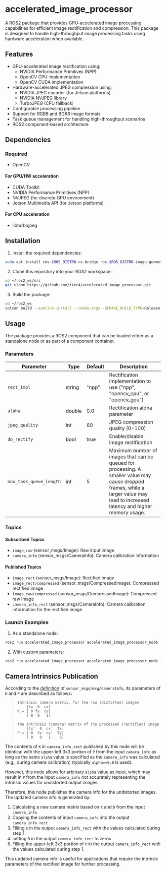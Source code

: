 # accelerated_image_processor

A ROS2 package that provides GPU-accelerated image processing capabilities for efficient image rectification and compression. This package is designed to handle high-throughput image processing tasks using hardware acceleration when available.

## Features

- GPU-accelerated image rectification using:
  - NVIDIA Performance Primitives (NPP)
  - OpenCV CPU implementation
  - OpenCV CUDA implementation
- Hardware-accelerated JPEG compression using:
  - NVIDIA JPEG encoder (for Jetson platforms)
  - NVIDIA NVJPEG library
  - TurboJPEG (CPU fallback)
- Configurable processing pipeline
- Support for RGB8 and BGR8 image formats
- Task queue management for handling high-throughput scenarios
- ROS2 component-based architecture

## Dependencies

### Required
- OpenCV
#### For GPU/HW acceleration
- CUDA Toolkit
- NVIDIA Performance Primitives (NPP)
- NVJPEG (for discrete GPU environment)
- Jetson Multimedia API (for Jetson platforms)
#### For CPU acceleration
- libturbojpeg

## Installation

1. Install the required dependencies:
```bash
sudo apt install ros-$ROS_DISTRO-cv-bridge ros-$ROS_DISTRO-image-geometry libturbojpeg0-dev
```

2. Clone this repository into your ROS2 workspace:
```bash
cd ~/ros2_ws/src
git clone https://github.com/tier4/accelerated_image_processor.git
```

3. Build the package:
```bash
cd ~/ros2_ws
colcon build --symlink-install --cmake-args -DCMAKE_BUILD_TYPE=Release --packages-up-to accelerated_image_processor
```

## Usage

The package provides a ROS2 component that can be loaded either as a standalone node or as part of a component container.

### Parameters

| Parameter | Type | Default | Description |
|-----------|------|---------|-------------|
| `rect_impl` | string | "npp" | Rectification implementation to use ("npp", "opencv_cpu", or "opencv_gpu") |
| `alpha` | double | 0.0 | Rectification alpha parameter |
| `jpeg_quality` | int | 60 | JPEG compression quality (0-100) |
| `do_rectify` | bool | true | Enable/disable image rectification |
| `max_task_queue_length` | int | 5 | Maximum number of images that can be queued for processing. A smaller value may cause dropped frames, while a larger value may lead to increased latency and higher memory usage. |

### Topics

#### Subscribed Topics
- `image_raw` (sensor_msgs/Image): Raw input image
- `camera_info` (sensor_msgs/CameraInfo): Camera calibration information

#### Published Topics
- `image_rect` (sensor_msgs/Image): Rectified image
- `image_rect/compressed` (sensor_msgs/CompressedImage): Compressed rectified image
- `image_raw/compressed` (sensor_msgs/CompressedImage): Compressed raw image
- `camera_info_rect` (sensor_msgs/CameraInfo): Camera calibration information for the rectified image

### Launch Examples

1. As a standalone node:
```bash
ros2 run accelerated_image_processor accelerated_image_processor_node
```

2. With custom parameters:
```bash
ros2 run accelerated_image_processor accelerated_image_processor_node --ros-args -p rect_impl:=npp -p jpeg_quality:=80
```

## Camera Intrinsics Publication

According to the [definition](https://docs.ros2.org/latest/api/sensor_msgs/msg/CameraInfo.html) of `sensor_msgs/msg/CameraInfo`, its parameters of `K` and `P` are described as follows:

> ```
> Intrinsic camera matrix, for the raw (distorted) images
>     [fx  0  cx]
> K = [ 0 fy  cy]
>     [ 0  0   1]
> ```

> ```
> the intrinsic (camera) matrix of the processed (rectified) image
>     [fx'  0  cx'  Tx]
> P = [ 0  fy' cy'  Ty]
>     [ 0   0   1    0]
> ```

The contents of `K` in `camera_info_rect` published by this node will be identical with the upper-left 3x3 portion of `P` from the input `camera_info` as long as the same `alpha` value is specified as the `camera_info` was calculated (e.g., during camera calibration) (typically `alpha==0.0` is used).

However, this node allows for arbitrary `alpha` value as input, which may result in `P` from the input `camera_info` not accurately representing the intrinsic values for undistorted output images.

Therefore, this node publishes the camera info for the undistorted images. The updated camera info is generated by:

1. Calculating a new camera matrix based on `K` and `D` from the input `camera_info`
2. Copying the contents of input `camera_info` into the output `camera_info_rect`
3. Filling `K` in the output `camera_info_rect` with the values calculated during step 1.
4. setting `D` in the output `camera_info_rect` to zeros
5. Filling the upper-left 3x3 portion of `P` in the output `camera_info_rect` with the values calculated during step 1.

This updated camera info is useful for applications that require the intrinsic parameters of the rectified image for further processing.
